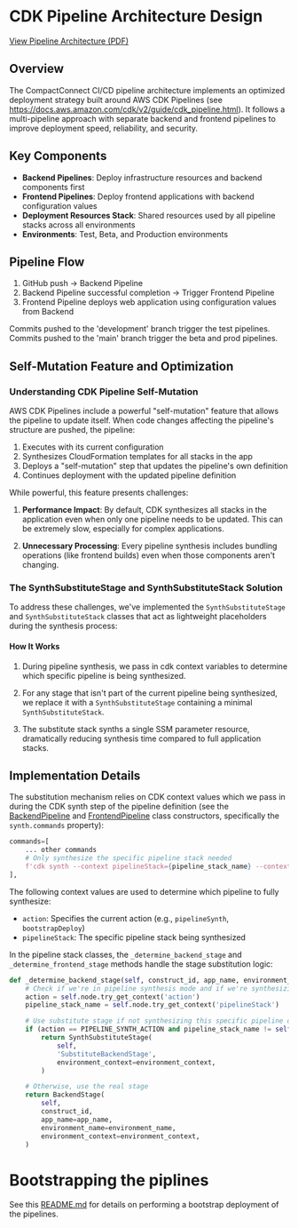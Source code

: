 # CDK Pipeline Architecture Design

[View Pipeline Architecture (PDF)](./pipeline-architecture.pdf)

## Overview

The CompactConnect CI/CD pipeline architecture implements an optimized deployment strategy built around AWS CDK Pipelines (see https://docs.aws.amazon.com/cdk/v2/guide/cdk_pipeline.html). It follows a multi-pipeline approach with separate backend and frontend pipelines to improve deployment speed, reliability, and security.

## Key Components

- **Backend Pipelines**: Deploy infrastructure resources and backend components first
- **Frontend Pipelines**: Deploy frontend applications with backend configuration values
- **Deployment Resources Stack**: Shared resources used by all pipeline stacks across all environments
- **Environments**: Test, Beta, and Production environments

## Pipeline Flow

1. GitHub push → Backend Pipeline
2. Backend Pipeline successful completion → Trigger Frontend Pipeline
3. Frontend Pipeline deploys web application using configuration values from Backend

Commits pushed to the 'development' branch trigger the test pipelines. Commits pushed to the 'main' branch trigger the beta and prod pipelines.

## Self-Mutation Feature and Optimization

### Understanding CDK Pipeline Self-Mutation

AWS CDK Pipelines include a powerful "self-mutation" feature that allows the pipeline to update itself. When code changes affecting the pipeline's structure are pushed, the pipeline:

1. Executes with its current configuration
2. Synthesizes CloudFormation templates for all stacks in the app
3. Deploys a "self-mutation" step that updates the pipeline's own definition
4. Continues deployment with the updated pipeline definition

While powerful, this feature presents challenges:

1. **Performance Impact**: By default, CDK synthesizes all stacks in the application even when only one pipeline needs to be updated. This can be extremely slow, especially for complex applications.

2. **Unnecessary Processing**: Every pipeline synthesis includes bundling operations (like frontend builds) even when those components aren't changing.

### The SynthSubstituteStage and SynthSubstituteStack Solution

To address these challenges, we've implemented the `SynthSubstituteStage` and `SynthSubstituteStack` classes that act as lightweight placeholders during the synthesis process:

#### How It Works

1. During pipeline synthesis, we pass in cdk context variables to determine which specific pipeline is being synthesized.

2. For any stage that isn't part of the current pipeline being synthesized, we replace it with a `SynthSubstituteStage` containing a minimal `SynthSubstituteStack`.

3. The substitute stack synths a single SSM parameter resource, dramatically reducing synthesis time compared to full application stacks.

## Implementation Details

The substitution mechanism relies on CDK context values which we pass in during the CDK synth step of the pipeline definition (see the [BackendPipeline](../backend_pipeline.py) and [FrontendPipeline](../frontend_pipeline.py) class constructors, specifically the `synth.commands` property):

```python
commands=[
    ... other commands
    # Only synthesize the specific pipeline stack needed
    f'cdk synth --context pipelineStack={pipeline_stack_name} --context action=pipelineSynth',
],
```
The following context values are used to determine which pipeline to fully synthesize:

- `action`: Specifies the current action (e.g., `pipelineSynth`, `bootstrapDeploy`)
- `pipelineStack`: The specific pipeline stack being synthesized

In the pipeline stack classes, the `_determine_backend_stage` and `_determine_frontend_stage` methods handle the stage substitution logic:

```python
def _determine_backend_stage(self, construct_id, app_name, environment_name, environment_context):
    # Check if we're in pipeline synthesis mode and if we're synthesizing this specific pipeline
    action = self.node.try_get_context('action')
    pipeline_stack_name = self.node.try_get_context('pipelineStack')

    # Use substitute stage if not synthesizing this specific pipeline or during bootstrap
    if (action == PIPELINE_SYNTH_ACTION and pipeline_stack_name != self.stack_name) or action == BOOTSTRAP_DEPLOY_ACTION:
        return SynthSubstituteStage(
            self, 
            'SubstituteBackendStage',
            environment_context=environment_context,
        )

    # Otherwise, use the real stage
    return BackendStage(
        self,
        construct_id,
        app_name=app_name,
        environment_name=environment_name,
        environment_context=environment_context,
    )
```

# Bootstrapping the piplines
See this [README.md](../../README.md) for details on performing a bootstrap deployment of the pipelines. 
